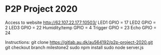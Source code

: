 # P2P Project 2020
Access to website http://62.107.22.177:10503/
LED1 GPIO = 17
LED2 GPIO = 2
LED3 GPIO = 22
Humidity/temp GPIO = 4
Trigger GPIO = 23
Echo GPIO = 24

Instructions:
git clone https://gitlab.au.dk/au564192/p2p-project-2020.git
git checkout branch milestone2
sudo npm install
sudo node server.js
